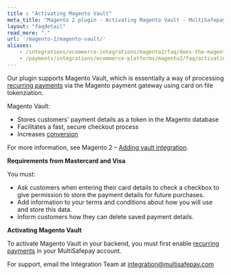 ```yaml
---
title : "Activating Magento Vault"
meta_title: "Magento 2 plugin - Activating Magento Vault - MultiSafepay Docs"
layout: "faqdetail"
read_more: "."
url: '/magento-2/magento-vault/'
aliases:
    - /integrations/ecommerce-integrations/magento2/faq/does-the-magento-2-plugin-support-magento-vault/
    - /payments/integrations/ecommerce-platforms/magento2/faq/activating-magento-vault/
---
```


Our plugin supports Magento Vault, which is essentially a way of processing [recurring payments](/features/recurring-payments/) via the Magento payment gateway using card on file tokenziation. 

Magento Vault:

- Stores customers' payment details as a token in the Magento database
- Facilitates a fast, secure checkout process
- Increases [conversion](/getting-started/glossary/#conversion-rate)

For more information, see Magento 2 – [Adding vault integration](https://devdocs.magento.com/guides/v2.4/payments-integrations/vault/vault-intro.html).

**Requirements from Mastercard and Visa**  

You must:  

- Ask customers when entering their card details to check a checkbox to give permission to store the payment details for future purchases.
- Add information to your terms and conditions about how you will use and store this data.
- Inform customers how they can delete saved payment details.

**Activating Magento Vault**  

To activate Magento Vault in your backend, you must first enable [recurring payments](/features/recurring-payments/) in your MultiSafepay account. 

For support, email the Integration Team at <integration@multisafepay.com>
